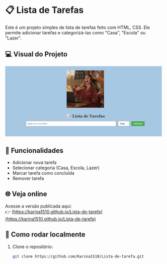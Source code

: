 
# 📋 Lista de Tarefas

Este é um projeto simples de lista de tarefas feito com HTML, CSS. Ele permite adicionar tarefas e categorizá-las como "Casa", "Escola" ou "Lazer".

## 💻 Visual do Projeto

![Screenshot da Lista de Tarefas](https://github.com/Karina1510/Lista-de-tarefa/blob/main/Captura%20de%20tela%202025-04-18%20204754.png)

## 🚀 Funcionalidades

- Adicionar nova tarefa
- Selecionar categoria (Casa, Escola, Lazer)
- Marcar tarefa como concluída
- Remover tarefa

## 🌐 Veja online

Acesse a versão publicada aqui:  
👉 [https://karina1510.github.io/Lista-de-tarefa](https://karina1510.github.io/Lista-de-tarefa)

## 📁 Como rodar localmente

1. Clone o repositório:
   ```bash
   git clone https://github.com/Karina1510/Lista-de-tarefa.git
